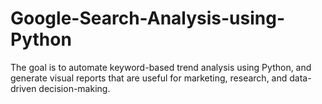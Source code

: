 # Google-Search-Analysis-using-Python
The goal is to automate keyword-based trend analysis using Python, and generate visual reports that are useful for marketing, research, and data-driven decision-making.
